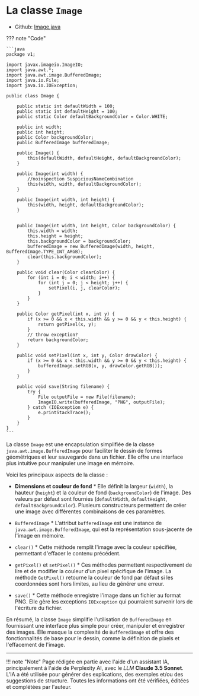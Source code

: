 # La classe `Image`

- Github: [Image.java](https://github.com/profdenis/Shapes/tree/master/src/v1/Image.java)

??? note "Code"

    ```java
    package v1;

    import javax.imageio.ImageIO;
    import java.awt.*;
    import java.awt.image.BufferedImage;
    import java.io.File;
    import java.io.IOException;
    
    public class Image {
    
        public static int defaultWidth = 100;
        public static int defaultHeight = 100;
        public static Color defaultBackgroundColor = Color.WHITE;
    
        public int width;
        public int height;
        public Color backgroundColor;
        public BufferedImage bufferedImage;
    
        public Image() {
            this(defaultWidth, defaultHeight, defaultBackgroundColor);
        }
    
        public Image(int width) {
            //noinspection SuspiciousNameCombination
            this(width, width, defaultBackgroundColor);
        }
    
        public Image(int width, int height) {
            this(width, height, defaultBackgroundColor);
        }
    
    
        public Image(int width, int height, Color backgroundColor) {
            this.width = width;
            this.height = height;
            this.backgroundColor = backgroundColor;
            bufferedImage = new BufferedImage(width, height, BufferedImage.TYPE_INT_ARGB);
            clear(this.backgroundColor);
        }
    
        public void clear(Color clearColor) {
            for (int i = 0; i < width; i++) {
                for (int j = 0; j < height; j++) {
                    setPixel(i, j, clearColor);
                }
            }
        }
    
        public Color getPixel(int x, int y) {
            if (x >= 0 && x < this.width && y >= 0 && y < this.height) {
                return getPixel(x, y);
            }
            // throw exception?
            return backgroundColor;
        }
    
        public void setPixel(int x, int y, Color drawColor) {
            if (x >= 0 && x < this.width && y >= 0 && y < this.height) {
                bufferedImage.setRGB(x, y, drawColor.getRGB());
            }
        }
    
        public void save(String filename) {
            try {
                File outputFile = new File(filename);
                ImageIO.write(bufferedImage, "PNG", outputFile);
            } catch (IOException e) {
                e.printStackTrace();
            }
        }
    }
    ```

La classe `Image` est une encapsulation simplifiée de la classe `java.awt.image.BufferedImage` pour faciliter le dessin
de formes géométriques et leur sauvegarde dans un fichier. Elle offre une interface plus intuitive pour manipuler une
image en mémoire.

Voici les principaux aspects de la classe :

* **Dimensions et couleur de fond** 
      * Elle définit la largeur (`width`), la hauteur (`height`) et la couleur de fond
        (`backgroundColor`) de l'image. Des valeurs par défaut sont fournies (`defaultWidth`, `defaultHeight`,
        `defaultBackgroundColor`). Plusieurs constructeurs permettent de créer une image avec différentes combinaisons de ces
        paramètres.

* `BufferedImage` 
      * L'attribut `bufferedImage` est une instance de `java.awt.image.BufferedImage`, qui est la
        représentation sous-jacente de l'image en mémoire.

* `clear()`
      * Cette méthode remplit l'image avec la couleur spécifiée, permettant d'effacer le contenu précédent.

* `getPixel()` et `setPixel()` 
      * Ces méthodes permettent respectivement de lire et de modifier la couleur d'un pixel
        spécifique de l'image. La méthode `GetPixel()` retourne la couleur de fond par défaut si les coordonnées sont hors
        limites, au lieu de générer une erreur.

* `save()`
      * Cette méthode enregistre l'image dans un fichier au format PNG. Elle gère les exceptions `IOException`
        qui pourraient survenir lors de l'écriture du fichier.

En résumé, la classe `Image` simplifie l'utilisation de `BufferedImage` en fournissant une interface plus simple pour
créer, manipuler et enregistrer des images. Elle masque la complexité de `BufferedImage` et offre des fonctionnalités de
base pour le dessin, comme la définition de pixels et l'effacement de l'image.



-------

!!! note "Note"
    Page rédigée en partie avec l'aide d'un assistant IA, principalement à l'aide de Perplexity AI, avec le *LLM* 
    **Claude 3.5 Sonnet**. L'IA a été utilisée pour générer des explications, des exemples et/ou des suggestions de 
    structure. Toutes les informations ont été vérifiées, éditées et complétées par l'auteur.